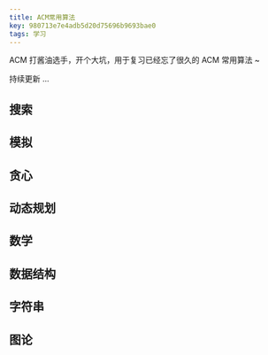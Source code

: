 ```yaml
---
title: ACM常用算法
key: 980713e7e4adb5d20d75696b9693bae0
tags: 学习
---
```


ACM 打酱油选手，开个大坑，用于复习已经忘了很久的 ACM 常用算法 ~

持续更新 ...

<!--more-->

## 搜索

## 模拟

## 贪心

## 动态规划

## 数学

## 数据结构

## 字符串

## 图论



